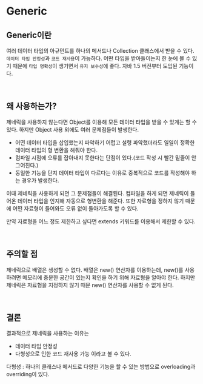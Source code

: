 # Generic
## Generic이란
여러 데이터 타입의 아규먼트를 하나의 메서드나 Collection 클래스에서 받을 수 있다.            
`데이터 타입 안정성`과 `코드 재사용`이 가능하다. 
어떤 타입을 받아들이는지 한 눈에 볼 수 있기 때문에 `타입 명확성`이 생기면서 `유지 보수성`에 좋다.
자바 1.5 버전부터 도입된 기능이다.

<br>

## 왜 사용하는가?
제네릭을 사용하지 않는다면 Object를 이용해 모든 데이터 타입을 받을 수 있게는 할 수 있다.
하지만 Object 사용 외에도 여러 문제점들이 발생한다.

- 어떤 데이터 타입을 삽입했는지 파악하기 어렵고 설령 파악했더라도 일일이 정확한 데이터 타입의 형 변환을 해줘야 한다.
- 컴파일 시점에 오류를 잡아내지 못한다는 단점이 있다.(코드 작성 시 빨간 밑줄이 안 그어진다.)
- 동일한 기능을 단지 데이터 타입이 다르다는 이유로 중복적으로 코드를 작성해야 하는 경우가 발생한다.

이때 제네릭을 사용하게 되면 그 문제점들이 해결된다.
컴파일을 하게 되면 제네릭이 들어온 데이터 타입을 인지해 자동으로 형변환을 해준다.
또한 자료형을 정하지 않기 때문에 어떤 자료형이 들어와도 오류 없이 돌아가도록 할 수 있다.

만약 자료형을 어느 정도 제한하고 싶다면 extends 키워드를 이용해서 제한할 수 있다.

<br>

## 주의할 점
제네릭으로 배열은 생성할 수 없다.
배열은 new() 연산자를 이용하는데, new()를 사용하려면 메모리에 충분한 공간이 있는지 확인을 하기 위해 자료형을 알아야 한다.
하지만 제네릭은 자료형을 지정하지 않기 때문 new() 연산자를 사용할 수 없게 된다.

<br>

## 결론
결과적으로 제네릭을 사용하는 이유는 
- 데이터 타입 안정성 
- 다형성으로 인한 코드 재사용 가능
이라고 볼 수 있다.

다형성 : 하나의 클래스나 메서드로 다양한 기능을 할 수 있는 방법으로 overloading과 overriding이 있다.
